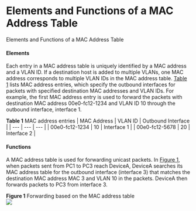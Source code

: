 Elements and Functions of a MAC Address Table
=============================================

Elements and Functions of a MAC Address Table

#### Elements

Each entry in a MAC address table is uniquely identified by a MAC address and a VLAN ID. If a destination host is added to multiple VLANs, one MAC address corresponds to multiple VLAN IDs in the MAC address table. [Table 1](#EN-US_CONCEPT_0000001130624942__table_01) lists MAC address entries, which specify the outbound interfaces for packets with specified destination MAC addresses and VLAN IDs. For example, the first MAC address entry is used to forward the packets with destination MAC address 00e0-fc12-1234 and VLAN ID 10 through the outbound interface, interface 1.

**Table 1** MAC address entries
| MAC Address | VLAN ID | Outbound Interface |
| --- | --- | --- |
| 00e0-fc12-1234 | 10 | Interface 1 |
| 00e0-fc12-5678 | 20 | Interface 2 |



#### Functions

A MAC address table is used for forwarding unicast packets. In [Figure 1](#EN-US_CONCEPT_0000001130624942__fig_01), when packets sent from PC1 to PC3 reach DeviceA, DeviceA searches its MAC address table for the outbound interface (interface 3) that matches the destination MAC address MAC 3 and VLAN 10 in the packets. DeviceA then forwards packets to PC3 from interface 3.

**Figure 1** Forwarding based on the MAC address table  
![](figure/en-us_image_0000001130784750.png)